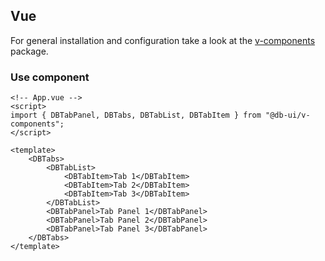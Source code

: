 ## Vue

For general installation and configuration take a look at the [v-components](https://www.npmjs.com/package/@db-ui/v-components) package.

### Use component

```vue App.vue
<!-- App.vue -->
<script>
import { DBTabPanel, DBTabs, DBTabList, DBTabItem } from "@db-ui/v-components";
</script>

<template>
	<DBTabs>
		<DBTabList>
			<DBTabItem>Tab 1</DBTabItem>
			<DBTabItem>Tab 2</DBTabItem>
			<DBTabItem>Tab 3</DBTabItem>
		</DBTabList>
		<DBTabPanel>Tab Panel 1</DBTabPanel>
		<DBTabPanel>Tab Panel 2</DBTabPanel>
		<DBTabPanel>Tab Panel 3</DBTabPanel>
	</DBTabs>
</template>
```
